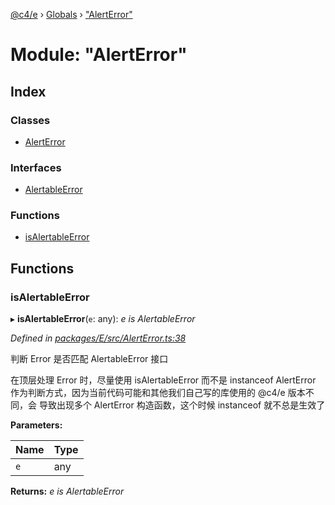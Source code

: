[@c4/e](../README.md) › [Globals](../globals.md) › ["AlertError"](_alerterror_.md)

# Module: "AlertError"

## Index

### Classes

- [AlertError](../classes/_alerterror_.alerterror.md)

### Interfaces

- [AlertableError](../interfaces/_alerterror_.alertableerror.md)

### Functions

- [isAlertableError](_alerterror_.md#isalertableerror)

## Functions

### isAlertableError

▸ **isAlertableError**(`e`: any): _e is AlertableError_

_Defined in [packages/E/src/AlertError.ts:38](https://github.com/bolasblack/js-metarepo/blob/aad8249/packages/E/src/AlertError.ts#L38)_

判断 Error 是否匹配 AlertableError 接口

在顶层处理 Error 时，尽量使用 isAlertableError 而不是 instanceof AlertError
作为判断方式，因为当前代码可能和其他我们自己写的库使用的 @c4/e 版本不同，会
导致出现多个 AlertError 构造函数，这个时候 instanceof 就不总是生效了

**Parameters:**

| Name | Type |
| ---- | ---- |
| `e`  | any  |

**Returns:** _e is AlertableError_
